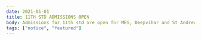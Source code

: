 ```yaml
---
date: 2021-01-01
title: 11TH STD ADMISSIONS OPEN
body: Admissions for 11th std are open for MES, Deepvihar and St Andrews batches. Starting from 30 June 2021 till seats last.
tags: ["notice", "featured"]
---
```

